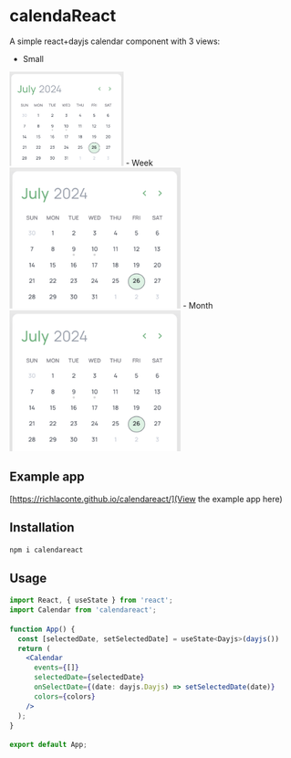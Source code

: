 # calendaReact
A simple react+dayjs calendar component with 3 views:
- Small
<img src="./example/public/small.png" alt="small" width="200"/>
- Week
<img src="./example/public/small.png" alt="week" width="300"/>
- Month
<img src="./example/public/small.png" alt="month" width="300"/>

## Example app
[https://richlaconte.github.io/calendareact/](View the example app here)

## Installation
```npm i calendareact```

## Usage
```jsx
import React, { useState } from 'react';
import Calendar from 'calendareact';

function App() {
  const [selectedDate, setSelectedDate] = useState<Dayjs>(dayjs())
  return (
    <Calendar
      events={[]}
      selectedDate={selectedDate}
      onSelectDate={(date: dayjs.Dayjs) => setSelectedDate(date)}
      colors={colors}
    />
  );
}

export default App;
```

